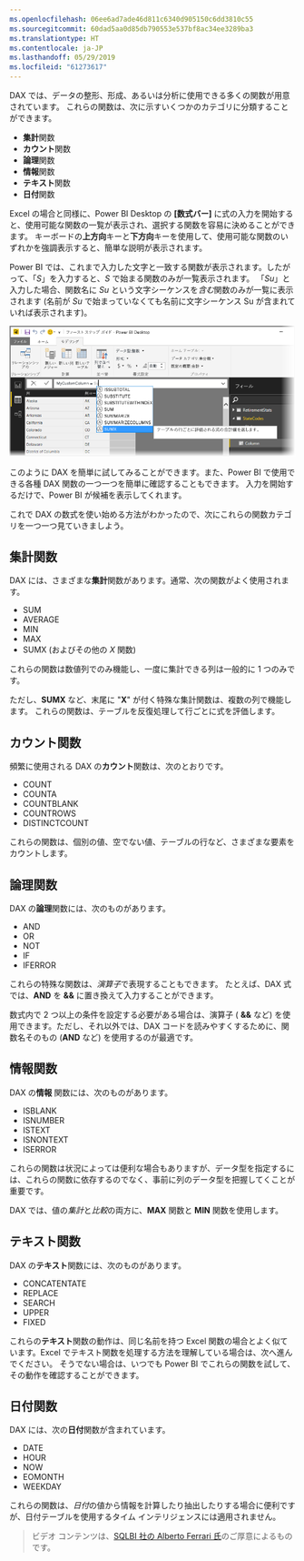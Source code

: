 ```yaml
---
ms.openlocfilehash: 06ee6ad7ade46d811c6340d905150c6dd3810c55
ms.sourcegitcommit: 60dad5aa0d85db790553e537bf8ac34ee3289ba3
ms.translationtype: HT
ms.contentlocale: ja-JP
ms.lasthandoff: 05/29/2019
ms.locfileid: "61273617"
---
```

DAX では、データの整形、形成、あるいは分析に使用できる多くの関数が用意されています。 これらの関数は、次に示すいくつかのカテゴリに分類することができます。

* **集計**関数
* **カウント**関数
* **論理**関数
* **情報**関数
* **テキスト**関数
* **日付**関数

Excel の場合と同様に、Power BI Desktop の **[数式バー]** に式の入力を開始すると、使用可能な関数の一覧が表示され、選択する関数を容易に決めることができます。 キーボードの**上方向**キーと**下方向**キーを使用して、使用可能な関数のいずれかを強調表示すると、簡単な説明が表示されます。

Power BI では、これまで入力した文字と一致する関数が表示されます。したがって、「*S*」を入力すると、*S* で始まる関数のみが一覧表示されます。 「*Su*」と入力した場合、関数名に *Su* という文字シーケンスを*含む*関数のみが一覧に表示されます (名前が *Su* で始まっていなくても名前に文字シーケンス Su が含まれていれば表示されます)。

![](media/7-3-dax-functions/dax-functions_1.png)

このように DAX を簡単に試してみることができます。また、Power BI で使用できる各種 DAX 関数の一つ一つを簡単に確認することもできます。 入力を開始するだけで、Power BI が候補を表示してくれます。

これで DAX の数式を使い始める方法がわかったので、次にこれらの関数カテゴリを一つ一つ見ていきましよう。

## <a name="aggregation-functions"></a>集計関数
DAX には、さまざまな**集計**関数があります。通常、次の関数がよく使用されます。

* SUM
* AVERAGE
* MIN
* MAX
* SUMX (およびその他の *X* 関数)

これらの関数は数値列でのみ機能し、一度に集計できる列は一般的に 1 つのみです。

ただし、**SUMX** など、末尾に "**X**" が付く特殊な集計関数は、複数の列で機能します。 これらの関数は、テーブルを反復処理して行ごとに式を評価します。

## <a name="counting-functions"></a>カウント関数
頻繁に使用される DAX の**カウント**関数は、次のとおりです。

* COUNT
* COUNTA
* COUNTBLANK
* COUNTROWS
* DISTINCTCOUNT

これらの関数は、個別の値、空でない値、テーブルの行など、さまざまな要素をカウントします。

## <a name="logical-functions"></a>論理関数
DAX の**論理**関数には、次のものがあります。

* AND
* OR
* NOT
* IF
* IFERROR

これらの特殊な関数は、*演算子*で表現することもできます。 たとえば、DAX 式では、**AND** を **&&** に置き換えて入力することができます。

数式内で 2 つ以上の条件を設定する必要がある場合は、演算子 ( **&&** など) を使用できます。ただし、それ以外では、DAX コードを読みやすくするために、関数名そのもの (**AND** など) を使用するのが最適です。

## <a name="information-functions"></a>情報関数
DAX の**情報** 関数には、次のものがあります。

* ISBLANK
* ISNUMBER
* ISTEXT
* ISNONTEXT
* ISERROR

これらの関数は状況によっては便利な場合もありますが、データ型を指定するには、これらの関数に依存するのでなく、事前に列のデータ型を把握してくことが重要です。

DAX では、値の*集計*と*比較*の両方に、**MAX** 関数と **MIN** 関数を使用します。

## <a name="text-functions"></a>テキスト関数
DAX の**テキスト**関数には、次のものがあります。

* CONCATENTATE
* REPLACE
* SEARCH
* UPPER
* FIXED

これらの**テキスト**関数の動作は、同じ名前を持つ Excel 関数の場合とよく似ています。Excel でテキスト関数を処理する方法を理解している場合は、次へ進んでください。 そうでない場合は、いつでも Power BI でこれらの関数を試して、その動作を確認することができます。

## <a name="date-functions"></a>日付関数
DAX には、次の**日付**関数が含まれています。

* DATE
* HOUR
* NOW
* EOMONTH
* WEEKDAY

これらの関数は、*日付*の値から情報を計算したり抽出したりする場合に便利ですが、日付テーブルを使用するタイム インテリジェンスには適用されません。

> ビデオ コンテンツは、[SQLBI 社の Alberto Ferrari 氏](http://www.sqlbi.com/learning-dax)のご厚意によるものです。
> 
> 

